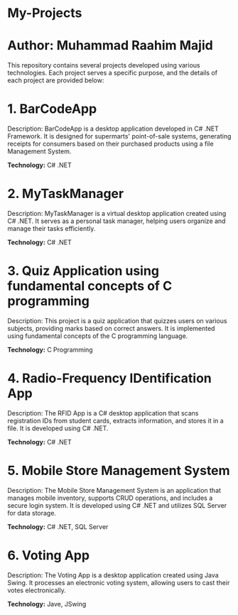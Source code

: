 # My-Projects
# Author: Muhammad Raahim Majid
This repository contains several projects developed using various technologies. Each project serves a specific purpose, and the details of each project are provided below:

# 1. BarCodeApp
Description:
BarCodeApp is a desktop application developed in C# .NET Framework. It is designed for supermarts' point-of-sale systems, generating receipts for consumers based on their purchased products using a file Management System.

**Technology:**
C# .NET

# 2. MyTaskManager
Description:
MyTaskManager is a virtual desktop application created using C# .NET. It serves as a personal task manager, helping users organize and manage their tasks efficiently.

**Technology:**
C# .NET

# 3. Quiz Application using fundamental concepts of C programming
Description:
This project is a quiz application that quizzes users on various subjects, providing marks based on correct answers. It is implemented using fundamental concepts of the C programming language.

**Technology:**
C Programming

# 4. Radio-Frequency IDentification App
Description:
The RFID App is a C# desktop application that scans registration IDs from student cards, extracts information, and stores it in a file. It is developed using C# .NET.

**Technology:**
C# .NET

# 5. Mobile Store Management System
Description:
The Mobile Store Management System is an application that manages mobile inventory, supports CRUD operations, and includes a secure login system. It is developed using C# .NET and utilizes SQL Server for data storage.

**Technology:**
C# .NET, SQL Server

# 6. Voting App
Description:
The Voting App is a desktop application created using Java Swing. It processes an electronic voting system, allowing users to cast their votes electronically.

**Technology:**
Jave, JSwing

